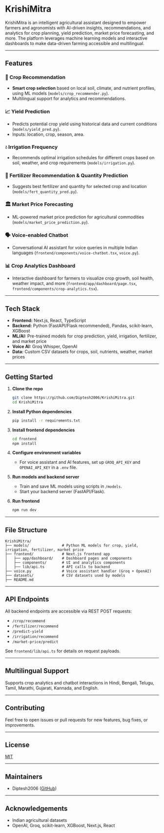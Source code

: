 # KrishiMitra

KrishiMitra is an intelligent agricultural assistant designed to empower farmers and agronomists with AI-driven insights, recommendations, and analytics for crop planning, yield prediction, market price forecasting, and more. The platform leverages machine learning models and interactive dashboards to make data-driven farming accessible and multilingual.

---

## Features

### 🌾 Crop Recommendation
- **Smart crop selection** based on local soil, climate, and nutrient profiles, using ML models (`models/crop_recommender.py`).
- Multilingual support for analytics and recommendations.

### 📈 Yield Prediction
- Predicts potential crop yield using historical data and current conditions (`models/yield_pred.py`).
- Inputs: location, crop, season, area.

### 💧 Irrigation Frequency
- Recommends optimal irrigation schedules for different crops based on soil, weather, and crop requirements (`models/irrigation.py`).

### 🧪 Fertilizer Recommendation & Quantity Prediction
- Suggests best fertilizer and quantity for selected crop and location (`models/fert_quantity_pred.py`).

### 🏛️ Market Price Forecasting
- ML-powered market price prediction for agricultural commodities (`models/market_price_prediction.py`).

### 🗣️ Voice-enabled Chatbot
- Conversational AI assistant for voice queries in multiple Indian languages (`frontend/components/voice-chatbot.tsx`, `voice.py`).

### 📊 Crop Analytics Dashboard
- Interactive dashboard for farmers to visualize crop growth, soil health, weather impact, and more (`frontend/app/dashboard/page.tsx`, `frontend/components/crop-analytics.tsx`).

---

## Tech Stack

- **Frontend:** Next.js, React, TypeScript
- **Backend:** Python (FastAPI/Flask recommended), Pandas, scikit-learn, XGBoost
- **ML/AI:** Pre-trained models for crop prediction, yield, irrigation, fertilizer, and market price
- **Voice AI:** Groq Whisper, OpenAI
- **Data:** Custom CSV datasets for crops, soil, nutrients, weather, market prices

---

## Getting Started

1. **Clone the repo**
    ```bash
    git clone https://github.com/Diptesh2006/KrishiMitra.git
    cd KrishiMitra
    ```

2. **Install Python dependencies**
    ```bash
    pip install -r requirements.txt
    ```

3. **Install frontend dependencies**
    ```bash
    cd frontend
    npm install
    ```

4. **Configure environment variables**
    - For voice assistant and AI features, set up `GROQ_API_KEY` and `OPENAI_API_KEY` in a `.env` file.

5. **Run models and backend server**
    - Train and save ML models using scripts in `/models`.
    - Start your backend server (FastAPI/Flask).

6. **Run frontend**
    ```bash
    npm run dev
    ```

---

## File Structure

```
KrishiMitra/
├── models/               # Python ML models for crop, yield, irrigation, fertilizer, market price
├── frontend/             # Next.js frontend app
│   ├── app/dashboard/    # Dashboard pages and components
│   ├── components/       # UI and analytics components
│   ├── lib/api.ts        # API calls to backend
├── voice.py              # Voice assistant handler (Groq + OpenAI)
├── datasets/             # CSV datasets used by models
├── README.md
```

---

## API Endpoints

All backend endpoints are accessible via REST POST requests:
- `/crop/recommend`
- `/fertilizer/recommend`
- `/predict-yield`
- `/irrigation/recommend`
- `/market-price/predict`

See `frontend/lib/api.ts` for details on request payloads.

---

## Multilingual Support

Supports crop analytics and chatbot interactions in Hindi, Bengali, Telugu, Tamil, Marathi, Gujarati, Kannada, and English.

---

## Contributing

Feel free to open issues or pull requests for new features, bug fixes, or improvements.

---

## License

[MIT](LICENSE)

---

## Maintainers

- Diptesh2006 ([GitHub](https://github.com/Diptesh2006))

---

## Acknowledgements

- Indian agricultural datasets
- OpenAI, Groq, scikit-learn, XGBoost, Next.js, React
